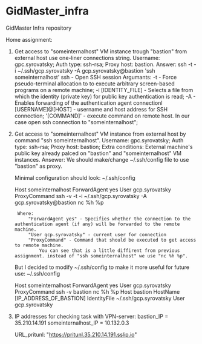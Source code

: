 # GidMaster_infra
GidMaster Infra repository

Home assignment:
1. Get access to "someinternalhost" VM instance trough "bastion" from external host use one-liner connections string.
    Username: gpc.syrovatsky;
    Auth type: ssh-rsa;
    Proxy host: bastion.
Answer:
    ssh -t -i ~/.ssh/gcp.syrovatsky -A gcp.syrovatsky@bastion 'ssh someinternalhost'
    ssh - Open SSH session
        Argumants:
            -t - Force pseudo-terminal allocation to to execute arbitrary screen-based programs on	a remote machine;
            -i [IDENTITY_FILE] - Selects a file from which the identity (private key) for public key authentication	is read;
            -A - Enables forwarding	of the authentication agent connectionl
            [USERNAME]@[HOST] - username and host address for SSH connection;
            '[COMMAND]' - execute command on remote host. In our case open ssh connection to "someinternalhost";

2. Get access to "someinternalhost" VM instance from external host by command "ssh someinternalhost".
    Username: gpc.syrovatsky;
    Auth type: ssh-rsa;
    Proxy host: bastion;
    Extra conditions: External machine's public key already palced on "bastion" and "someinternalhost" VM instances.
Ansewer:
    We should make/change ~/.ssh/config file to use "bastion" as proxy.

    Minimal configuration should look:
    ~/.ssh/config

    Host someinternalhost
        ForwardAgent yes
        User gcp.syrovatsky
        ProxyCommand ssh -v -t -i ~/.ssh/gcp.syrovatsky -A gcp.syrovatsky@bastion nc %h %p

        Where:
            "ForwardAgent yes" - Specifies whether the connection to the authentication agent (if any) will be forwarded to the remote machine.
            "User gcp.syrovatsky" - current user for connection
            "ProxyCommand" - Command that should be executed to get access to remote machine.
                You can see that is a little diffirent from previous assignment. instead of "ssh someinternalhost" we use "nc %h %p".
        
    But I decided to modify ~/.ssh/config to make it more useful for future use:
    ~/.ssh/config

    Host someinternalhost
        ForwardAgent yes
        User gcp.syrovatsky
        ProxyCommand ssh -v bastion nc %h %p
    Host bastion
        HostName [IP_ADDRESS_OF_BASTION]
        IdentityFile ~/.ssh/gcp.syrovatsky
        User gcp.syrovatsky

3. IP addresses for checking task with VPN-server:
    bastion_IP = 35.210.14.191
    someinternalhost_IP = 10.132.0.3
    
    URL_pritunl: "https://pritunl.35.210.14.191.sslip.io"

